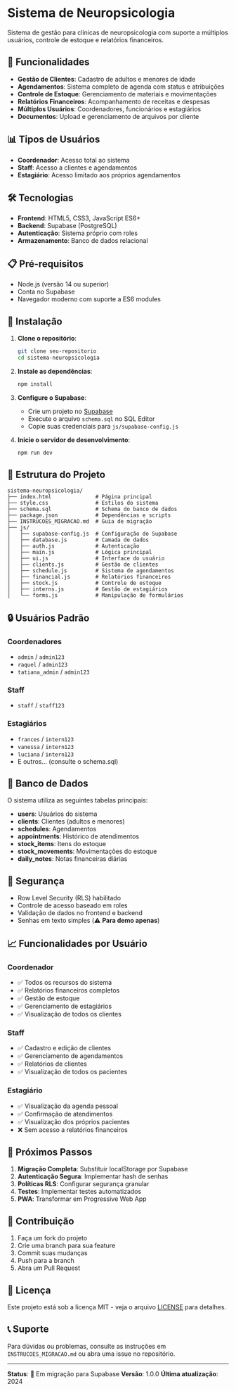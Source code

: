 # Sistema de Neuropsicologia

Sistema de gestão para clínicas de neuropsicologia com suporte a múltiplos usuários, controle de estoque e relatórios financeiros.

## 🚀 Funcionalidades

- **Gestão de Clientes**: Cadastro de adultos e menores de idade
- **Agendamentos**: Sistema completo de agenda com status e atribuições
- **Controle de Estoque**: Gerenciamento de materiais e movimentações
- **Relatórios Financeiros**: Acompanhamento de receitas e despesas
- **Múltiplos Usuários**: Coordenadores, funcionários e estagiários
- **Documentos**: Upload e gerenciamento de arquivos por cliente

## 📊 Tipos de Usuários

- **Coordenador**: Acesso total ao sistema
- **Staff**: Acesso a clientes e agendamentos
- **Estagiário**: Acesso limitado aos próprios agendamentos

## 🛠️ Tecnologias

- **Frontend**: HTML5, CSS3, JavaScript ES6+
- **Backend**: Supabase (PostgreSQL)
- **Autenticação**: Sistema próprio com roles
- **Armazenamento**: Banco de dados relacional

## 📋 Pré-requisitos

- Node.js (versão 14 ou superior)
- Conta no Supabase
- Navegador moderno com suporte a ES6 modules

## 🔧 Instalação

1. **Clone o repositório**:
   ```bash
   git clone seu-repositorio
   cd sistema-neuropsicologia
   ```

2. **Instale as dependências**:
   ```bash
   npm install
   ```

3. **Configure o Supabase**:
   - Crie um projeto no [Supabase](https://supabase.com)
   - Execute o arquivo `schema.sql` no SQL Editor
   - Copie suas credenciais para `js/supabase-config.js`

4. **Inicie o servidor de desenvolvimento**:
   ```bash
   npm run dev
   ```

## 📁 Estrutura do Projeto

```
sistema-neuropsicologia/
├── index.html              # Página principal
├── style.css               # Estilos do sistema
├── schema.sql              # Schema do banco de dados
├── package.json            # Dependências e scripts
├── INSTRUCOES_MIGRACAO.md  # Guia de migração
├── js/
│   ├── supabase-config.js  # Configuração do Supabase
│   ├── database.js         # Camada de dados
│   ├── auth.js             # Autenticação
│   ├── main.js             # Lógica principal
│   ├── ui.js               # Interface do usuário
│   ├── clients.js          # Gestão de clientes
│   ├── schedule.js         # Sistema de agendamentos
│   ├── financial.js        # Relatórios financeiros
│   ├── stock.js            # Controle de estoque
│   ├── interns.js          # Gestão de estagiários
│   └── forms.js            # Manipulação de formulários
```

## 🔒 Usuários Padrão

### Coordenadores
- `admin` / `admin123`
- `raquel` / `admin123`
- `tatiana_admin` / `admin123`

### Staff
- `staff` / `staff123`

### Estagiários
- `frances` / `intern123`
- `vanessa` / `intern123`
- `luciana` / `intern123`
- E outros... (consulte o schema.sql)

## 💾 Banco de Dados

O sistema utiliza as seguintes tabelas principais:

- **users**: Usuários do sistema
- **clients**: Clientes (adultos e menores)
- **schedules**: Agendamentos
- **appointments**: Histórico de atendimentos
- **stock_items**: Itens do estoque
- **stock_movements**: Movimentações do estoque
- **daily_notes**: Notas financeiras diárias

## 🔐 Segurança

- Row Level Security (RLS) habilitado
- Controle de acesso baseado em roles
- Validação de dados no frontend e backend
- Senhas em texto simples (⚠️ **Para demo apenas**)

## 📈 Funcionalidades por Usuário

### Coordenador
- ✅ Todos os recursos do sistema
- ✅ Relatórios financeiros completos
- ✅ Gestão de estoque
- ✅ Gerenciamento de estagiários
- ✅ Visualização de todos os clientes

### Staff
- ✅ Cadastro e edição de clientes
- ✅ Gerenciamento de agendamentos
- ✅ Relatórios de clientes
- ✅ Visualização de todos os pacientes

### Estagiário
- ✅ Visualização da agenda pessoal
- ✅ Confirmação de atendimentos
- ✅ Visualização dos próprios pacientes
- ❌ Sem acesso a relatórios financeiros

## 🚀 Próximos Passos

1. **Migração Completa**: Substituir localStorage por Supabase
2. **Autenticação Segura**: Implementar hash de senhas
3. **Políticas RLS**: Configurar segurança granular
4. **Testes**: Implementar testes automatizados
5. **PWA**: Transformar em Progressive Web App

## 🤝 Contribuição

1. Faça um fork do projeto
2. Crie uma branch para sua feature
3. Commit suas mudanças
4. Push para a branch
5. Abra um Pull Request

## 📝 Licença

Este projeto está sob a licença MIT - veja o arquivo [LICENSE](LICENSE) para detalhes.

## 📞 Suporte

Para dúvidas ou problemas, consulte as instruções em `INSTRUCOES_MIGRACAO.md` ou abra uma issue no repositório.

---

**Status**: 🔄 Em migração para Supabase
**Versão**: 1.0.0
**Última atualização**: 2024 